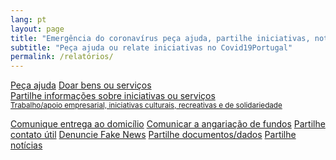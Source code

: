 ```yaml
---
lang: pt
layout: page
title: "Emergência do coronavírus peça ajuda, partilhe iniciativas, notícias, dados"
subtitle: "Peça ajuda ou relate iniciativas no Covid19Portugal"
permalink: /relatórios/
---
```


<div class="offset-md-1 col-md-10">
  <a class="btn btn-success btn-block btn-form" href="/relatorios/peca-ajuda">Peça ajuda</a>
  <a class="btn btn-success btn-block btn-form" href="/relatorios/doar-bens">Doar bens ou serviços
</a>

  <br>

  <a class="btn btn-outline-dark btn-block btn-form" href="/relatorios/iniciativas">
    Partilhe informações sobre iniciativas ou serviços<br>
    <small>Trabalho/apoio empresarial, iniciativas culturais, recreativas e de solidariedade</small>
  </a>

  <a class="btn btn-outline-dark btn-block btn-form " href="/relatorios/domicílio">Comunique entrega ao domicílio</a>
  <a class="btn btn-outline-dark btn-block btn-form " href="/relatorios/fundos">Comunicar a angariação de fundos</a>
  <a class="btn btn-outline-dark btn-block btn-form" href="/relatorios/contactos">Partilhe contato útil</a>
  <a class="btn btn-outline-dark btn-block btn-form" href="/relatorios/fake-news">Denuncie Fake News</a>
  <a class="btn btn-outline-dark btn-block btn-form" href="/relatorios/documentos">Partilhe documentos/dados</a>
  <a class="btn btn-outline-dark btn-block btn-form" href="/relatorios/noticias">Partilhe notícias</a>
</div>

